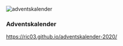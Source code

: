 ![adventskalender](https://github.com/ric03/adventskalender/workflows/adventskalender-2020/badge.svg)

### Adventskalender

https://ric03.github.io/adventskalender-2020/
